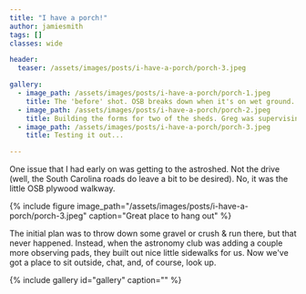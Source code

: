 ```yaml
---
title: "I have a porch!"
author: jamiesmith
tags: []
classes: wide

header:
  teaser: /assets/images/posts/i-have-a-porch/porch-3.jpeg

gallery:
  - image_path: /assets/images/posts/i-have-a-porch/porch-1.jpeg
    title: The 'before' shot. OSB breaks down when it's on wet ground.
  - image_path: /assets/images/posts/i-have-a-porch/porch-2.jpeg
    title: Building the forms for two of the sheds. Greg was supervising
  - image_path: /assets/images/posts/i-have-a-porch/porch-3.jpeg
    title: Testing it out...

---
```


One issue that I had early on was getting to the astroshed. Not the drive (well, 
the South Carolina roads do leave a bit to be desired). No, it was the little OSB
plywood walkway.

{%
  include figure image_path="/assets/images/posts/i-have-a-porch/porch-3.jpeg"
  caption="Great place to hang out"
%}

<!--more-->

The initial plan was to throw down some gravel or crush & run there, but that never
happened. Instead, when the astronomy club was adding a couple more observing pads,
they built out nice little sidewalks for us. Now we've got a place to sit outside, 
chat, and, of course, look up.

{% include gallery id="gallery" caption="<add caption here>" %}

